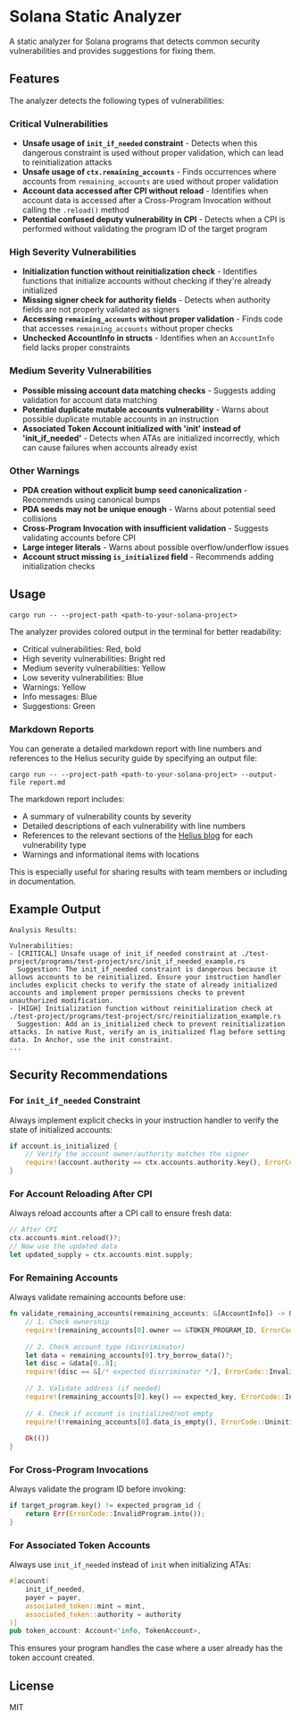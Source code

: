# Solana Static Analyzer

A static analyzer for Solana programs that detects common security vulnerabilities and provides suggestions for fixing them.

## Features

The analyzer detects the following types of vulnerabilities:

### Critical Vulnerabilities
- **Unsafe usage of `init_if_needed` constraint** - Detects when this dangerous constraint is used without proper validation, which can lead to reinitialization attacks
- **Unsafe usage of `ctx.remaining_accounts`** - Finds occurrences where accounts from `remaining_accounts` are used without proper validation
- **Account data accessed after CPI without reload** - Identifies when account data is accessed after a Cross-Program Invocation without calling the `.reload()` method
- **Potential confused deputy vulnerability in CPI** - Detects when a CPI is performed without validating the program ID of the target program

### High Severity Vulnerabilities
- **Initialization function without reinitialization check** - Identifies functions that initialize accounts without checking if they're already initialized
- **Missing signer check for authority fields** - Detects when authority fields are not properly validated as signers
- **Accessing `remaining_accounts` without proper validation** - Finds code that accesses `remaining_accounts` without proper checks
- **Unchecked AccountInfo in structs** - Identifies when an `AccountInfo` field lacks proper constraints

### Medium Severity Vulnerabilities
- **Possible missing account data matching checks** - Suggests adding validation for account data matching
- **Potential duplicate mutable accounts vulnerability** - Warns about possible duplicate mutable accounts in an instruction
- **Associated Token Account initialized with 'init' instead of 'init_if_needed'** - Detects when ATAs are initialized incorrectly, which can cause failures when accounts already exist

### Other Warnings
- **PDA creation without explicit bump seed canonicalization** - Recommends using canonical bumps
- **PDA seeds may not be unique enough** - Warns about potential seed collisions
- **Cross-Program Invocation with insufficient validation** - Suggests validating accounts before CPI
- **Large integer literals** - Warns about possible overflow/underflow issues
- **Account struct missing `is_initialized` field** - Recommends adding initialization checks

## Usage

```
cargo run -- --project-path <path-to-your-solana-project>
```

The analyzer provides colored output in the terminal for better readability:
- Critical vulnerabilities: Red, bold
- High severity vulnerabilities: Bright red
- Medium severity vulnerabilities: Yellow
- Low severity vulnerabilities: Blue
- Warnings: Yellow
- Info messages: Blue
- Suggestions: Green

### Markdown Reports

You can generate a detailed markdown report with line numbers and references to the Helius security guide by specifying an output file:

```
cargo run -- --project-path <path-to-your-solana-project> --output-file report.md
```

The markdown report includes:
- A summary of vulnerability counts by severity
- Detailed descriptions of each vulnerability with line numbers
- References to the relevant sections of the [Helius blog](https://www.helius.dev/blog/a-hitchhikers-guide-to-solana-program-security) for each vulnerability type
- Warnings and informational items with locations

This is especially useful for sharing results with team members or including in documentation.

## Example Output

```
Analysis Results:

Vulnerabilities:
- [CRITICAL] Unsafe usage of init_if_needed constraint at ./test-project/programs/test-project/src/init_if_needed_example.rs
  Suggestion: The init_if_needed constraint is dangerous because it allows accounts to be reinitialized. Ensure your instruction handler includes explicit checks to verify the state of already initialized accounts and implement proper permissions checks to prevent unauthorized modification.
- [HIGH] Initialization function without reinitialization check at ./test-project/programs/test-project/src/reinitialization_example.rs
  Suggestion: Add an is_initialized check to prevent reinitialization attacks. In native Rust, verify an is_initialized flag before setting data. In Anchor, use the init constraint.
...
```

## Security Recommendations

### For `init_if_needed` Constraint
Always implement explicit checks in your instruction handler to verify the state of initialized accounts:

```rust
if account.is_initialized {
    // Verify the account owner/authority matches the signer
    require!(account.authority == ctx.accounts.authority.key(), ErrorCode::Unauthorized);
}
```

### For Account Reloading After CPI
Always reload accounts after a CPI call to ensure fresh data:

```rust
// After CPI
ctx.accounts.mint.reload()?;
// Now use the updated data
let updated_supply = ctx.accounts.mint.supply;
```

### For Remaining Accounts
Always validate remaining accounts before use:

```rust
fn validate_remaining_accounts(remaining_accounts: &[AccountInfo]) -> Result<()> {
    // 1. Check ownership
    require!(remaining_accounts[0].owner == &TOKEN_PROGRAM_ID, ErrorCode::InvalidOwner);
    
    // 2. Check account type (discriminator)
    let data = remaining_accounts[0].try_borrow_data()?;
    let disc = &data[0..8];
    require!(disc == &[/* expected discriminator */], ErrorCode::InvalidAccountType);
    
    // 3. Validate address (if needed)
    require!(remaining_accounts[0].key() == expected_key, ErrorCode::InvalidAddress);
    
    // 4. Check if account is initialized/not empty
    require!(!remaining_accounts[0].data_is_empty(), ErrorCode::UninitializedAccount);
    
    Ok(())
}
```

### For Cross-Program Invocations
Always validate the program ID before invoking:

```rust
if target_program.key() != expected_program_id {
    return Err(ErrorCode::InvalidProgram.into());
}
```

### For Associated Token Accounts
Always use `init_if_needed` instead of `init` when initializing ATAs:

```rust
#[account(
    init_if_needed,
    payer = payer,
    associated_token::mint = mint,
    associated_token::authority = authority
)]
pub token_account: Account<'info, TokenAccount>,
```

This ensures your program handles the case where a user already has the token account created.

## License

MIT 